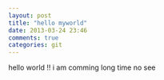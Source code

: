 ```yaml
---
layout: post
title: "hello myworld"
date: 2013-03-24 23:46
comments: true
categories: git
---
```

hello world !! 
i am comming
long time no see
